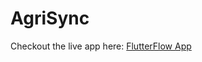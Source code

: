 # AgriSync
Checkout the live app here: [FlutterFlow App](https://app.flutterflow.io/project/agri-sync-g7ucau)
